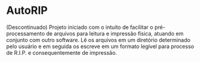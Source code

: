 # AutoRIP
(Descontinuado) Projeto iniciado com o intuito de facilitar o pré-processamento de arquivos para leitura e impressão física, atuando em conjunto com outro software. Lê os arquivos em um diretório determinado pelo usuário e em seguida os escreve em um formato legível para processo de R.I.P. e consequentemente de impressão.
